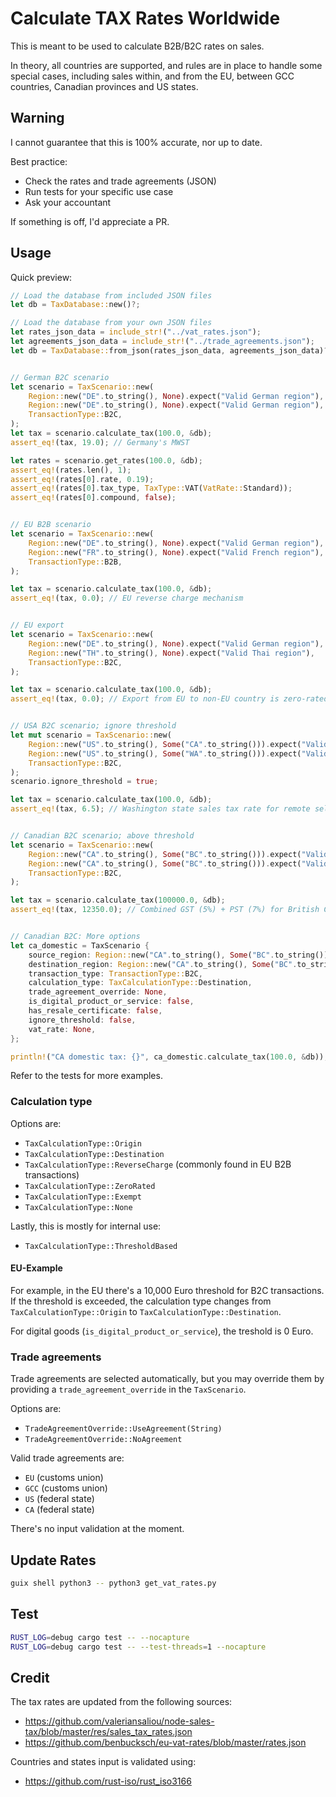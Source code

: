 # Calculate TAX Rates Worldwide

This is meant to be used to calculate B2B/B2C rates on sales.

In theory, all countries are supported, and rules are in place to handle some special cases, including sales within, and from the EU, between GCC countries, Canadian provinces and US states.

## Warning

I cannot guarantee that this is 100% accurate, nor up to date.

Best practice:

- Check the rates and trade agreements (JSON)
- Run tests for your specific use case
- Ask your accountant

If something is off, I'd appreciate a PR.

## Usage

Quick preview:

```rs
// Load the database from included JSON files
let db = TaxDatabase::new()?;

// Load the database from your own JSON files
let rates_json_data = include_str!("../vat_rates.json");
let agreements_json_data = include_str!("../trade_agreements.json");
let db = TaxDatabase::from_json(rates_json_data, agreements_json_data)?;


// German B2C scenario
let scenario = TaxScenario::new(
    Region::new("DE".to_string(), None).expect("Valid German region"),
    Region::new("DE".to_string(), None).expect("Valid German region"),
    TransactionType::B2C,
);
let tax = scenario.calculate_tax(100.0, &db);
assert_eq!(tax, 19.0); // Germany's MWST

let rates = scenario.get_rates(100.0, &db);
assert_eq!(rates.len(), 1);
assert_eq!(rates[0].rate, 0.19);
assert_eq!(rates[0].tax_type, TaxType::VAT(VatRate::Standard));
assert_eq!(rates[0].compound, false);


// EU B2B scenario
let scenario = TaxScenario::new(
    Region::new("DE".to_string(), None).expect("Valid German region"),
    Region::new("FR".to_string(), None).expect("Valid French region"),
    TransactionType::B2B,
);

let tax = scenario.calculate_tax(100.0, &db);
assert_eq!(tax, 0.0); // EU reverse charge mechanism


// EU export
let scenario = TaxScenario::new(
    Region::new("DE".to_string(), None).expect("Valid German region"),
    Region::new("TH".to_string(), None).expect("Valid Thai region"),
    TransactionType::B2C,
);

let tax = scenario.calculate_tax(100.0, &db);
assert_eq!(tax, 0.0); // Export from EU to non-EU country is zero-rated for B2C too


// USA B2C scenario; ignore threshold
let mut scenario = TaxScenario::new(
    Region::new("US".to_string(), Some("CA".to_string())).expect("Valid US-CA region"),
    Region::new("US".to_string(), Some("WA".to_string())).expect("Valid US-WA region"),
    TransactionType::B2C,
);
scenario.ignore_threshold = true;

let tax = scenario.calculate_tax(100.0, &db);
assert_eq!(tax, 6.5); // Washington state sales tax rate for remote sellers


// Canadian B2C scenario; above threshold
let scenario = TaxScenario::new(
    Region::new("CA".to_string(), Some("BC".to_string())).expect("Valid Canadian BC region"),
    Region::new("CA".to_string(), Some("BC".to_string())).expect("Valid Canadian BC region"),
    TransactionType::B2C,
);

let tax = scenario.calculate_tax(100000.0, &db);
assert_eq!(tax, 12350.0); // Combined GST (5%) + PST (7%) for British Columbia


// Canadian B2C: More options
let ca_domestic = TaxScenario {
    source_region: Region::new("CA".to_string(), Some("BC".to_string())).expect("Country and region code is invalid"),
    destination_region: Region::new("CA".to_string(), Some("BC".to_string())).expect("Country and region code is invalid"),
    transaction_type: TransactionType::B2C,
    calculation_type: TaxCalculationType::Destination,
    trade_agreement_override: None,
    is_digital_product_or_service: false,
    has_resale_certificate: false,
    ignore_threshold: false,
    vat_rate: None,
};

println!("CA domestic tax: {}", ca_domestic.calculate_tax(100.0, &db));
```

Refer to the tests for more examples.

### Calculation type

Options are:
- `TaxCalculationType::Origin`
- `TaxCalculationType::Destination`
- `TaxCalculationType::ReverseCharge` (commonly found in EU B2B transactions)
- `TaxCalculationType::ZeroRated`
- `TaxCalculationType::Exempt`
- `TaxCalculationType::None`

Lastly, this is mostly for internal use:
- `TaxCalculationType::ThresholdBased`

#### EU-Example

For example, in the EU there's a 10,000 Euro threshold for B2C transactions. If the threshold is exceeded, the calculation type changes from `TaxCalculationType::Origin` to `TaxCalculationType::Destination`.

For digital goods (`is_digital_product_or_service`), the treshold is 0 Euro.

### Trade agreements

Trade agreements are selected automatically, but you may override them by providing a `trade_agreement_override` in the `TaxScenario`.

Options are:

- `TradeAgreementOverride::UseAgreement(String)`
- `TradeAgreementOverride::NoAgreement`

Valid trade agreements are:

- `EU` (customs union)
- `GCC` (customs union)
- `US` (federal state)
- `CA` (federal state)

There's no input validation at the moment.

## Update Rates

```bash
guix shell python3 -- python3 get_vat_rates.py
```

## Test

```bash
RUST_LOG=debug cargo test -- --nocapture
RUST_LOG=debug cargo test -- --test-threads=1 --nocapture
```

## Credit

The tax rates are updated from the following sources:
- https://github.com/valeriansaliou/node-sales-tax/blob/master/res/sales_tax_rates.json
- https://github.com/benbucksch/eu-vat-rates/blob/master/rates.json

Countries and states input is validated using:
- https://github.com/rust-iso/rust_iso3166



